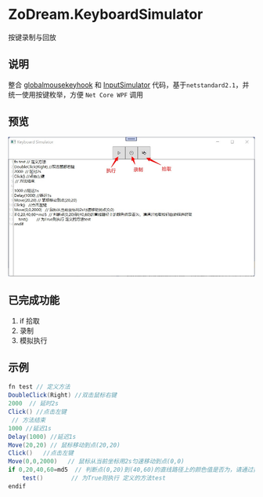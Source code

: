 # ZoDream.KeyboardSimulator
 按键录制与回放

 ## 说明

 整合 [globalmousekeyhook](https://github.com/gmamaladze/globalmousekeyhook) 和 [InputSimulator](https://github.com/michaelnoonan/inputsimulator)  代码，基于`netstandard2.1`，并统一使用按键枚举，方便 `Net Core WPF` 调用

 ## 预览

 ![ZoDream.KeyboardSimulator](screen/1.jpg)

 ## 已完成功能

1. if 拾取
2. 录制
3. 模拟执行

## 示例

```c#
fn test // 定义方法
DoubleClick(Right) //双击鼠标右键
2000  // 延时2s
Click() //点击左键
 // 方法结束
1000 //延迟1s
Delay(1000) //延迟1s
Move(20,20) // 鼠标移动到点(20,20)
Click()   //点击左键
Move(0,0,2000)   // 鼠标从当前坐标用2s匀速移动到点(0,0)
if 0,20,40,60=md5  // 判断点(0,20)到(40,60)的直线路径上的颜色值是否为，请通过拾取按钮自动框选获取
    test()        // 为True则执行 定义的方法test
endif

```
